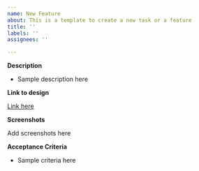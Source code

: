 ```yaml
---
name: New Feature
about: This is a template to create a new task or a feature
title: ''
labels: ''
assignees: ''

---
```


**Description**

- Sample description here

**Link to design**

[Link here](https://figma.com)

**Screenshots**

Add screenshots here

**Acceptance Criteria**

- Sample criteria here
